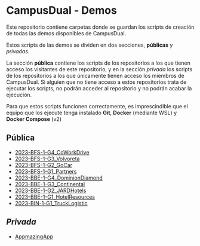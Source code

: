 # CampusDual - Demos
Este repositorio contiene carpetas donde se guardan los scripts de creación de todas las demos disponibles de CampusDual.

Estos scripts de las demos se dividen en dos secciones, **públicas** y *privadas*.

La sección **pública** contiene los scripts de los repositorios a los que tienen acceso los visitantes de este repositorio, y en la sección *privada* los scripts de los repositorios a los que únicamente tienen acceso los miembros de CampusDual. Si alguien que no tiene acceso a estos repositorios trata de ejecutar los scripts, no podrán acceder al repositorio y no podrán acabar la ejecución.

Para que estos scripts funcionen correctamente, es imprescindible que el equipo que los ejecute tenga instalado **Git**, **Docker** (mediante WSL) y **Docker Compose** (v2)

## Pública
* [2023-BFS-1-G4_CoWorkDrive](./public/2023-BFS-1-G4_CoWorkDrive)
* [2023-BFS-1-G3_Volvoreta](./public/2023-BFS-1-G3_Volvoreta)
* [2023-BFS-1-G2_GoCar](./public/2023-BFS-1-G2_GoCar)
* [2023-BFS-1-G1_Partners](./public/2023-BFS-1-G1_Partners)
* [2023-BBE-1-G4_DominionDiamond](./public/2023-BBE-1-G4_DominionDiamond)
* [2023-BBE-1-G3_Continental](./public/2023-BBE-1-G3_Continental)
* [2023-BBE-1-G2_JARDHotels](./public/2023-BBE-1-G2_JARDHotels)
* [2023-BBE-1-G1_HotelResources](./public/2023-BBE-1-G1_HotelResources)
* [2023-BIN-1-G1_TruckLogistic](./public/2023-BIN-1-G1_TruckLogistic)
## *Privada*
* [AppmazingApp](./private/appmazing-app)
